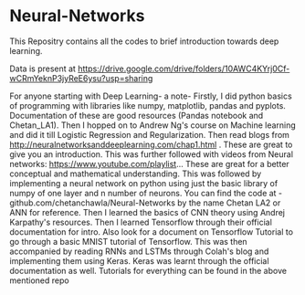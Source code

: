 # Neural-Networks
This Repositry contains all the codes to brief introduction towards deep learning.

Data is present at https://drive.google.com/drive/folders/10AWC4KYrj0Cf-wCRmYeknP3jyReE6ysu?usp=sharing

For anyone starting with Deep Learning- a note- 
Firstly, I did python basics of programming with libraries like numpy, matplotlib, pandas and pyplots. Documentation of these are good resources (Pandas notebook and Chetan_LA1). Then I hopped on to Andrew Ng's course on Machine learning and did it till Logistic Regression and Regularization. Then read blogs from http://neuralnetworksanddeeplearning.com/chap1.html . These are great to give you an introduction. This was further followed with videos from Neural networks: https://www.youtube.com/playlist...
These are great for a better conceptual and mathematical understanding. This was followed by implementing a neural network on python using just the basic library of numpy of one layer and n number of neurons. You can find the code at - github.com/chetanchawla/Neural-Networks by the name Chetan LA2 or ANN for reference. Then I learned the basics of CNN theory using Andrej Karpathy's resources. Then I learned Tensorflow through their official documentation for intro. Also look for a document on Tensorflow Tutorial to go through a basic MNIST tutorial of Tensorflow. This was then accompanied by reading RNNs and LSTMs through Colah's blog and implementing them using Keras. Keras was learnt through the official documentation as well. Tutorials for everything can be found in the above mentioned repo
